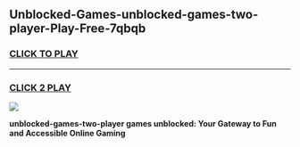 
## Unblocked-Games-unblocked-games-two-player-Play-Free-7qbqb
<h3>
<a href="https://premium76.site?title=unblocked-games-two-player&ref=20A">CLICK TO PLAY</a></h3>
<hr>

<h3>
<a href="https://premium76.site?title=unblocked-games-two-player&ref=20A">CLICK 2 PLAY</a>
  
</h3>

<a href="https://premium76.site?title=unblocked-games-two-player&ref=20A"><img src="https://clearcache.store/games.png"></a>


**unblocked-games-two-player games unblocked: Your Gateway to Fun and Accessible Online Gaming**
